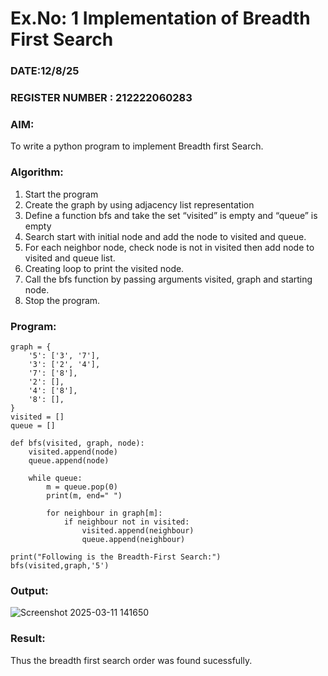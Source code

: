 # Ex.No: 1  Implementation of Breadth First Search 
### DATE:12/8/25                                                                           
### REGISTER NUMBER : 212222060283
### AIM: 
To write a python program to implement Breadth first Search. 
### Algorithm:
1. Start the program
2. Create the graph by using adjacency list representation
3. Define a function bfs and take the set “visited” is empty and “queue” is empty
4. Search start with initial node and add the node to visited and queue.
5. For each neighbor node, check node is not in visited then add node to visited and queue list.
6.  Creating loop to print the visited node.
7.   Call the bfs function by passing arguments visited, graph and starting node.
8.   Stop the program.
### Program:
```
graph = {
    '5': ['3', '7'],
    '3': ['2', '4'],
    '7': ['8'],
    '2': [],
    '4': ['8'],
    '8': [],
}
visited = []
queue = []

def bfs(visited, graph, node):
    visited.append(node)
    queue.append(node)

    while queue:
        m = queue.pop(0)
        print(m, end=" ")  

        for neighbour in graph[m]:
            if neighbour not in visited:
                visited.append(neighbour)
                queue.append(neighbour)

print("Following is the Breadth-First Search:")
bfs(visited,graph,'5')
```

### Output:
![Screenshot 2025-03-11 141650](https://github.com/user-attachments/assets/cc8f1513-eea0-4e59-98a0-b195b14bc3af)

### Result:
Thus the breadth first search order was found sucessfully.
